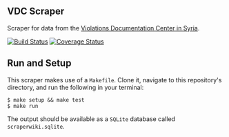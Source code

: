## VDC Scraper
Scraper for data from the [Violations Documentation Center in Syria](http://www.vdc-sy.info/index.php/en/).

[![Build Status](https://travis-ci.org/luiscape/hdxscraper-violation-documentation-center-syria.svg)](https://travis-ci.org/luiscape/hdxscraper-violation-documentation-center-syria) [![Coverage Status](https://coveralls.io/repos/luiscape/hdxscraper-violation-documentation-center-syria/badge.svg?branch=master&service=github)](https://coveralls.io/github/luiscape/hdxscraper-violation-documentation-center-syria?branch=master)


## Run and Setup
This scraper makes use of a `Makefile`. Clone it, navigate to this repository's directory, and run the following in your terminal:

```shell
$ make setup && make test
$ make run
```

The output should be available as a `SQLite` database called `scraperwiki.sqlite`.
